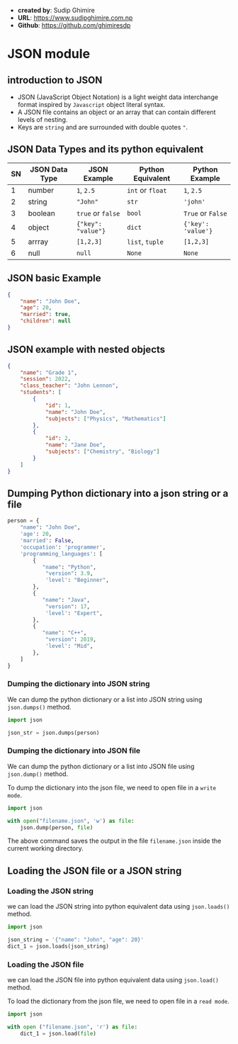 - **created by**: Sudip Ghimire
- **URL**: https://www.sudipghimire.com.np
- **Github**: https://github.com/ghimiresdp

# JSON module

## introduction to JSON

- JSON (JavaScript Object Notation) is a light weight data interchange format inspired by `Javascript` object literal syntax.
- A JSON file contains an object or an array that can contain different levels of nesting.
- Keys are `string` and are surrounded with double quotes `"`.

## JSON Data Types and its python equivalent

| SN  | JSON Data Type | JSON Example       | Python Equivalent | Python Example     |
| --- | -------------- | ------------------ | ----------------- | ------------------ |
| 1   | number         | `1`, `2.5`         | `int` or `float`  | `1`, `2.5`         |
| 2   | string         | `"John"`           | `str`             | `'john'`           |
| 3   | boolean        | `true` or `false`  | `bool`            | `True` or `False`  |
| 4   | object         | `{"key": "value"}` | `dict`            | `{'key': 'value'}` |
| 5   | arrray         | `[1,2,3]`          | `list`, `tuple`   | `[1,2,3]`          |
| 6   | null           | `null`             | `None`            | `None`             |



## JSON basic Example

```json
{
    "name": "John Doe",
    "age": 20,
    "married": true,
    "children": null
}
```

## JSON example with nested objects

```json
{
    "name": "Grade 1",
    "session": 2022,
    "class_teacher": "John Lennon",
    "students": [
        {
            "id": 1,
            "name": "John Doe",
            "subjects": ["Physics", "Mathematics"]
        },
        {
            "id": 2,
            "name": "Jane Doe",
            "subjects": ["Chemistry", "Biology"]
        }
    ]
}
```


## Dumping Python dictionary into a json string or a file

```python
person = {
    "name": "John Doe",
    'age': 20,
    'married': False,
    'occupation': 'programmer',
    'programming_languages': [
        {
           "name": "Python",
            "version": 3.9,
            'level': "Beginner",
        },
        {
           "name": "Java",
            "version": 17,
            'level': "Expert",
        },
        {
           "name": "C++",
            "version": 2019,
            'level': "Mid",
        },
    ]
}

```

### Dumping the dictionary into JSON string
We can dump the python dictionary or a list into JSON string using `json.dumps()` method.

```python
import json

json_str = json.dumps(person)
```


### Dumping the dictionary into JSON file
We can dump the python dictionary or a list into JSON file using `json.dump()` method.

To dump the dictionary into the json file, we need to open file in a `write mode`.

```python
import json

with open("filename.json", 'w') as file:
    json.dump(person, file)
```
The above command saves the output in the file `filename.json` inside the current working directory.


## Loading the JSON file or a JSON string

### Loading the JSON string
we can load the JSON string into python equivalent data using `json.loads()` method.

```python
import json

json_string = '{"name": "John", "age": 20}'
dict_1 = json.loads(json_string)
```

### Loading the JSON file
we can load the JSON file into python equivalent data using `json.load()` method.

To load the dictionary from the json file, we need to open file in a `read mode`.

```python
import json

with open ("filename.json", 'r') as file:
    dict_1 = json.load(file)
```
